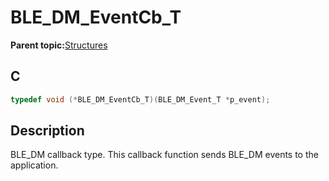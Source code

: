 # BLE\_DM\_EventCb\_T

**Parent topic:**[Structures](GUID-E5E92890-D6CE-4B37-AD56-B4D84D746B1B.md)

## C

```c
typedef void (*BLE_DM_EventCb_T)(BLE_DM_Event_T *p_event);
```

## Description

BLE\_DM callback type. This callback function sends BLE\_DM events to the application.

